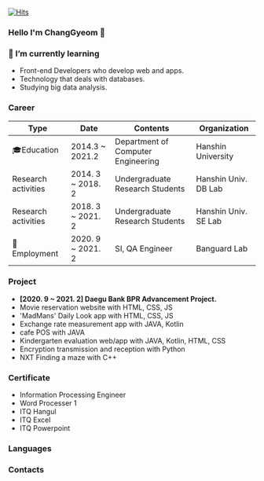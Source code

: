 <!--
**kyum8562/kyum8562** is a ✨ _special_ ✨ repository because its `README.md` (this file) appears on your GitHub profile.

Here are some ideas to get you started:

- 🔭 I’m currently working on ...
- 🌱 I’m currently learning ...
- 👯 I’m looking to collaborate on ...
- 🤔 I’m looking for help with ...
- 💬 Ask me about ...
- 📫 How to reach me: ...
- 😄 Pronouns: ...
- ⚡ Fun fact: ...
-->
[![Hits](https://hits.seeyoufarm.com/api/count/incr/badge.svg?url=https%3A%2F%2Fgithub.com%2Fkyum8562&count_bg=%2379C83D&title_bg=%23555555&icon=&icon_color=%23E7E7E7&title=hits&edge_flat=false)](https://hits.seeyoufarm.com)

### Hello I'm ChangGyeom 👋


### 🌱 I’m currently learning
- Front-end Developers who develop web and apps.
- Technology that deals with databases.
- Studying big data analysis.


### Career
| Type | Date | Contents | Organization |
| ---- | ---- | -------- | ------------ |
| 🎓Education | 2014.3 ~ 2021.2 | Department of Computer Engineering | Hanshin University |
| Research activities | 2014. 3 ~ 2018. 2 | Undergraduate Research Students | Hanshin Univ. DB Lab |
| Research activities | 2018. 3 ~ 2021. 2 | Undergraduate Research Students | Hanshin Univ. SE Lab |
| 🏢Employment | 2020. 9 ~ 2021. 2 | SI, QA Engineer | Banguard Lab |

### Project
- **[2020. 9 ~ 2021. 2] Daegu Bank BPR Advancement Project.**
- Movie reservation website with HTML, CSS, JS
- 'MadMans' Daily Look app with HTML, CSS, JS
- Exchange rate measurement app with JAVA, Kotlin
- cafe POS with JAVA
- Kindergarten evaluation web/app with JAVA, Kotlin, HTML, CSS  
- Encryption transmission and reception with Python
- NXT Finding a maze with C++

### Certificate
- Information Processing Engineer
- Word Processer 1
- ITQ Hangul
- ITQ Excel
- ITQ Powerpoint

### Languages

### Contacts
